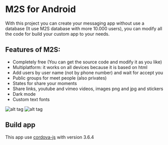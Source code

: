 # M2S for Android

With this project you can create your messaging app without use a database (It use M2S database with more 10.000 users), you can modify all the code for build your custom app to your needs.

## Features of M2S:
 * Completely free (You can get the source code and modify it as you like)
 * Multiplatform: it works on all devices because it is based on html
 * Add users by user name (not by phone number) and wait for accept you
 * Public groups for meet people (also privates)
 * States for share your moments
 * Share links, youtube and vimeo videos, images png and jpg and stickers
 * Dark mode
 * Custom text fonts

![alt tag](http://a.fsdn.com/con/app/proj/m2s-free-sms/screenshots/Screen%20Shot%202015-02-09%20at%2011.40.19.png)
![alt tag](http://a.fsdn.com/con/app/proj/m2s-free-sms/screenshots/Screen%20Shot%202015-02-09%20at%2011.41.49.png)

## Build app
This app use [cordova-js](https://github.com/apache/cordova-js) with version 3.6.4